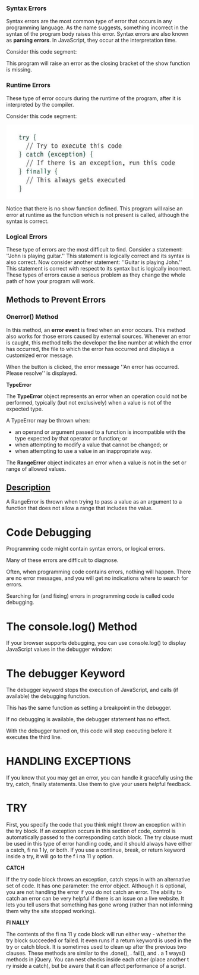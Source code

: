 ### Syntax Errors

Syntax errors are the most common type of error that occurs in any programming language. As the name suggests, something incorrect in the syntax of the program body raises this error. Syntax errors are also known as  **parsing errors**. In JavaScript, they occur at the interpretation time.

Consider this code segment:


This program will raise an error as the closing bracket of the show function is missing.

### Runtime Errors

These type of error occurs during the runtime of the program, after it is interpreted by the compiler.

Consider this code segment:


![](201/pic/cc.png)

Notice that there is no show function defined. This program will raise an error at runtime as the function which is not present is called, although the syntax is correct.

### Logical Errors

These type of errors are the most difficult to find. Consider a statement: &#39;&#39;John is playing guitar.&#39;&#39; This statement is logically correct and its syntax is also correct. Now consider another statement: &#39;&#39;Guitar is playing John.&#39;&#39; This statement is correct with respect to its syntax but is logically incorrect. These types of errors cause a serious problem as they change the whole path of how your program will work.

## Methods to Prevent Errors

### Onerror() Method

In this method, an  **error event**  is fired when an error occurs. This method also works for those errors caused by external sources. Whenever an error is caught, this method tells the developer the line number at which the error has occurred, the file to which the error has occurred and displays a customized error message.





When the button is clicked, the error message &#39;&#39;An error has occurred. Please resolve&#39;&#39; is displayed.

**TypeError**

The  **TypeError**  object represents an error when an operation could not be performed, typically (but not exclusively) when a value is not of the expected type.

A TypeError may be thrown when:

- an operand or argument passed to a function is incompatible with the type expected by that operator or function; or
- when attempting to modify a value that cannot be changed; or
- when attempting to use a value in an inappropriate way.

The  **RangeError**  object indicates an error when a value is not in the set or range of allowed values.

## [Description](https://developer.mozilla.org/en-US/docs/Web/JavaScript/Reference/Global_Objects/RangeError#description)

A RangeError is thrown when trying to pass a value as an argument to a function that does not allow a range that includes the value.





##
# Code Debugging

Programming code might contain syntax errors, or logical errors.

Many of these errors are difficult to diagnose.

Often, when programming code contains errors, nothing will happen. There are no error messages, and you will get no indications where to search for errors.

Searching for (and fixing) errors in programming code is called code debugging.

##
# The console.log() Method

If your browser supports debugging, you can use console.log() to display JavaScript values in the debugger window:

##
# The debugger Keyword

The debugger keyword stops the execution of JavaScript, and calls (if available) the debugging function.

This has the same function as setting a breakpoint in the debugger.

If no debugging is available, the debugger statement has no effect.

With the debugger turned on, this code will stop executing before it executes the third line.

# HANDLING EXCEPTIONS

If you know that you may get an error, you can handle it gracefully using the try, catch, finally statements. Use them to give your users helpful feedback.



# TRY

First, you specify the code that you think might throw an exception within the try block. If an exception occurs in this section of code, control is automatically passed to the corresponding catch block. The try clause must be used in this type of error handling code, and it should always have either a catch, fi na 1 ly, or both. If you use a continue, break, or return keyword inside a try, it will go to the f i na 11 y option.

**CATCH**

If the try code block throws an exception, catch steps in with an alternative set of code. It has one parameter: the error object. Although it is optional, you are not handling the error if you do not catch an error. The ability to catch an error can be very helpful if there is an issue on a live website. It lets you tell users that something has gone wrong (rather than not informing them why the site stopped working).

**FI NALLY**

The contents of the fi na 11 y code block will run either way - whether the try block succeeded or failed. It even runs if a return keyword is used in the try or catch block. It is sometimes used to clean up after the previous two clauses. These methods are similar to the .done(), . fail(), and . a 1 ways() methods in jQuery. You can nest checks inside each other (place another t ry inside a catch), but be aware that it can affect performance of a script.